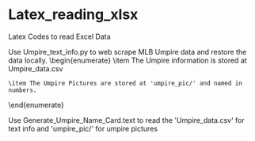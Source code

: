 # Latex_reading_xlsx
Latex Codes to read Excel Data

Use Umpire_text_info.py to web scrape MLB Umpire data and restore the data locally.
\begin{enumerate}
    \item The Umpire information is stored at Umpire_data.csv
    
    \item The Umpire Pictures are stored at 'umpire_pic/' and named in numbers.
\end{enumerate}

Use Generate_Umpire_Name_Card.text to read the 'Umpire_data.csv' for text info and 'umpire_pic/' for umpire pictures




